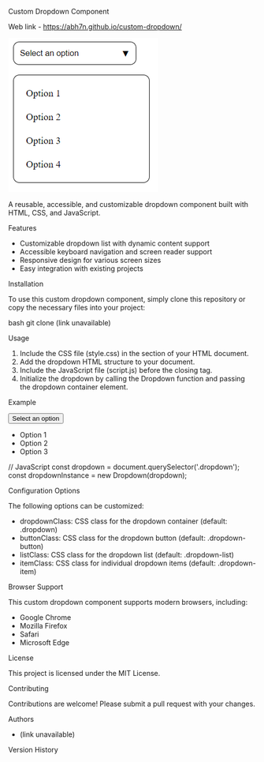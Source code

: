 Custom Dropdown Component

Web link - https://abh7n.github.io/custom-dropdown/

![Image Alt Text](custom-dropdown.png)

A reusable, accessible, and customizable dropdown component built with HTML, CSS, and JavaScript.

Features

- Customizable dropdown list with dynamic content support
- Accessible keyboard navigation and screen reader support
- Responsive design for various screen sizes
- Easy integration with existing projects

Installation

To use this custom dropdown component, simply clone this repository or copy the necessary files into your project:


bash
git clone (link unavailable)


Usage

1. Include the CSS file (style.css) in the <head> section of your HTML document.
2. Add the dropdown HTML structure to your document.
3. Include the JavaScript file (script.js) before the closing </body> tag.
4. Initialize the dropdown by calling the Dropdown function and passing the dropdown container element.

Example


<!-- HTML -->
<div class="dropdown">
  <button class="dropdown-button">Select an option</button>
  <ul class="dropdown-list">
    <li class="dropdown-item">Option 1</li>
    <li class="dropdown-item">Option 2</li>
    <li class="dropdown-item">Option 3</li>
  </ul>
</div>



// JavaScript
const dropdown = document.querySelector('.dropdown');
const dropdownInstance = new Dropdown(dropdown);


Configuration Options

The following options can be customized:

- dropdownClass: CSS class for the dropdown container (default: .dropdown)
- buttonClass: CSS class for the dropdown button (default: .dropdown-button)
- listClass: CSS class for the dropdown list (default: .dropdown-list)
- itemClass: CSS class for individual dropdown items (default: .dropdown-item)

Browser Support

This custom dropdown component supports modern browsers, including:

- Google Chrome
- Mozilla Firefox
- Safari
- Microsoft Edge

License

This project is licensed under the MIT License.

Contributing

Contributions are welcome! Please submit a pull request with your changes.

Authors

- (link unavailable)

Version History
